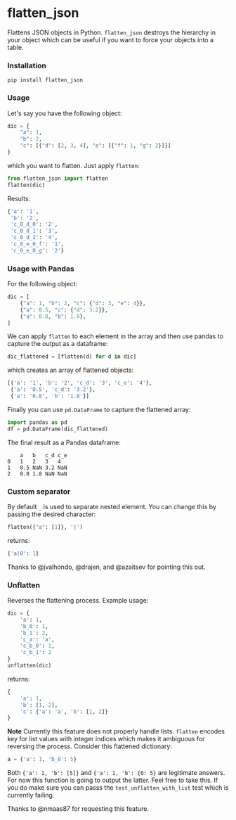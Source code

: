 # flatten_json
Flattens JSON objects in Python. ```flatten_json``` destroys the hierarchy in your object which can be useful if you want to force your objects into a table.

### Installation
```
pip install flatten_json
```

### Usage
Let's say you have the following object:
```python
dic = {
    "a": 1,
    "b": 2,
    "c": [{"d": [2, 3, 4], "e": [{"f": 1, "g": 2}]}]
}
```
which you want to flatten. Just apply ```flatten```:
```python
from flatten_json import flatten
flatten(dic)
```

Results:
```python
{'a': '1',
 'b': '2',
 'c_0_d_0': '2',
 'c_0_d_1': '3',
 'c_0_d_2': '4',
 'c_0_e_0_f': '1',
 'c_0_e_0_g': '2'}
```

### Usage with Pandas
For the following object:
```python
dic = [
    {"a": 1, "b": 2, "c": {"d": 3, "e": 4}},
    {"a": 0.5, "c": {"d": 3.2}},
    {"a": 0.8, "b": 1.8},
]
```
We can apply `flatten` to each element in the array and then use pandas to capture the output as a dataframe:
```python
dic_flattened = [flatten(d) for d in dic]
```
which creates an array of flattened objects:
```python
[{'a': '1', 'b': '2', 'c_d': '3', 'c_e': '4'},
 {'a': '0.5', 'c_d': '3.2'},
 {'a': '0.8', 'b': '1.8'}]
```
Finally you can use ```pd.DataFrame``` to capture the flattened array:
```python
import pandas as pd
df = pd.DataFrame(dic_flattened)
```
The final result as a Pandas dataframe:
```
	a	b	c_d	c_e
0	1	2	3	4
1	0.5	NaN	3.2	NaN
2	0.8	1.8	NaN	NaN
```

### Custom separator
By default `_` is used to separate nested element. You can change this by passing the desired character:
```python
flatten({"a": [1]}, '|')
```
returns:
```python
{'a|0': 1}
```

Thanks to @jvalhondo, @drajen, and @azaitsev for pointing this out.


### Unflatten
Reverses the flattening process. Example usage:
```python
dic = {
    'a': 1,
    'b_0': 1,
    'b_1': 2,
    'c_a': 'a',
    'c_b_0': 1,
    'c_b_1': 2
}
unflatten(dic)
```
returns:
```python
{
    'a': 1,
    'b': [1, 2],
    'c': {'a': 'a', 'b': [1, 2]}
}
```

**Note**
Currently this feature does not properly handle lists. `flatten` encodes key for list values with integer indices which makes it ambiguous for reversing the process. Consider this flattened dictionary:
```python
a = {'a': 1, 'b_0': 5}
```

Both `{'a': 1, 'b': [5]}` and `{'a': 1, 'b': {0: 5}` are legitimate answers. For now this function is going to output the latter. Feel free to take this. If you do make sure you can passs the `test_unflatten_with_list` test which is currently failing. 

Thanks to @nmaas87 for requesting this feature.
